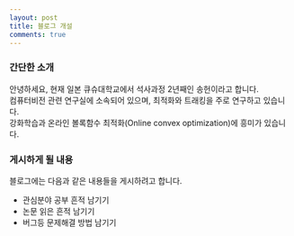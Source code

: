 ```yaml
---
layout: post
title: 블로그 개설
comments: true
---
```


### 간단한 소개

안녕하세요, 현재 일본 큐슈대학교에서 석사과정 2년째인 송헌이라고 합니다.  
컴퓨터비전 관련 연구실에 소속되어 있으며, 최적화와 트래킹을 주로 연구하고 있습니다.  
강화학습과 온라인 볼록함수 최적화(Online convex optimization)에 흥미가 있습니다.

### 게시하게 될 내용

블로그에는 다음과 같은 내용들을 게시하려고 합니다.

* 관심분야 공부 흔적 남기기
* 논문 읽은 흔적 남기기
* 버그등 문제해결 방법 남기기
